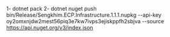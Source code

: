 ﻿1- dotnet pack
2- dotnet nuget push bin/Release/Sengkhim.ECP.Infrastructure.1.1.1.nupkg --api-key oy2omxnjdw2mest56piq3e7kw7ivps3ejiskppfh2sbjva --source https://api.nuget.org/v3/index.json
